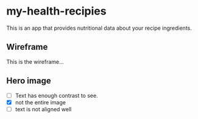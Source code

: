 # my-health-recipies

This is an app that provides nutritional data about your recipe ingredients.

## Wireframe

This is the wireframe...

## Hero image

- [ ] Text has enough contrast to see.
- [x] not the entire image
- [ ] text is not aligned well